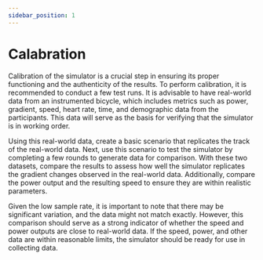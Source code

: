 ```yaml
---
sidebar_position: 1
---
```


# Calabration

Calibration of the simulator is a crucial step in ensuring its proper functioning and the authenticity of the results. To perform calibration, it is recommended to conduct a few test runs. It is advisable to have real-world data from an instrumented bicycle, which includes metrics such as power, gradient, speed, heart rate, time, and demographic data from the participants. This data will serve as the basis for verifying that the simulator is in working order.

Using this real-world data, create a basic scenario that replicates the track of the real-world data. Next, use this scenario to test the simulator by completing a few rounds to generate data for comparison. With these two datasets, compare the results to assess how well the simulator replicates the gradient changes observed in the real-world data. Additionally, compare the power output and the resulting speed to ensure they are within realistic parameters.

Given the low sample rate, it is important to note that there may be significant variation, and the data might not match exactly. However, this comparison should serve as a strong indicator of whether the speed and power outputs are close to real-world data. If the speed, power, and other data are within reasonable limits, the simulator should be ready for use in collecting data.
